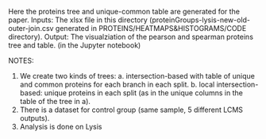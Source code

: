 Here the proteins tree and unique-common table are generated for the paper.
Inputs: The xlsx file in this directory 
(proteinGroups-lysis-new-old-outer-join.csv generated in PROTEINS/HEATMAPS&HISTOGRAMS/CODE directory).
Output: The visualziation of the pearson and spearman proteins tree and table. (in the Jupyter notebook)

NOTES:
1. We create two kinds of trees:
a. intersection-based with table of unique and common proteins for each branch in each split.
b. local intersection-based: unique proteins in each split 
(as in the unique columns in the table of the tree in a).
2. There is a dataset for control group (same sample, 5 different LCMS outputs).
3. Analysis is done on Lysis

